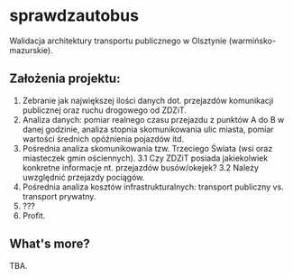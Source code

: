 # sprawdzautobus
Walidacja architektury transportu publicznego w Olsztynie (warmińsko-mazurskie).

## Założenia projektu:
1. Zebranie jak największej ilości danych dot. przejazdów komunikacji publicznej oraz ruchu drogowego od ZDZiT.
2. Analiza danych: pomiar realnego czasu przejazdu z punktów A do B w danej godzinie, analiza stopnia skomunikowania ulic miasta, pomiar wartości średnich opóźnienia pojazdów itd.
3. Pośrednia analiza skomunikowania tzw. Trzeciego Świata (wsi oraz miasteczek gmin ościennych).
3.1 Czy ZDZiT posiada jakiekolwiek konkretne informacje nt. przejazdów busów/okejek?
3.2 Należy uwzględnić przejazdy pociągów.
4. Pośrednia analiza kosztów infrastrukturalnych: transport publiczny vs. transport prywatny.
5. ???
6. Profit.

## What's more?
TBA.
